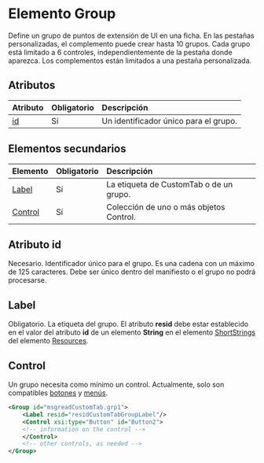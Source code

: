 # <a name="group-element"></a>Elemento Group
Define un grupo de puntos de extensión de UI en una ficha.  En las pestañas personalizadas, el complemento puede crear hasta 10 grupos. Cada grupo está limitado a 6 controles, independientemente de la pestaña donde aparezca. Los complementos están limitados a una pestaña personalizada.

## <a name="attributes"></a>Atributos

|  Atributo  |  Obligatorio  |  Descripción  |
|:-----|:-----|:-----|
|  [id](#xsitype)  |  Sí  | Un identificador único para el grupo.|

## <a name="child-elements"></a>Elementos secundarios
|  Elemento |  Obligatorio  |  Descripción  |
|:-----|:-----|:-----|
|  [Label](#label)      | Sí |  La etiqueta de CustomTab o de un grupo.  |
|  [Control](#control)    | Sí |  Colección de uno o más objetos Control.  |

## <a name="id-attribute"></a>Atributo id
Necesario. Identificador único para el grupo. Es una cadena con un máximo de 125 caracteres. Debe ser único dentro del manifiesto o el grupo no podrá procesarse.

## <a name="label"></a>Label 
Obligatorio. La etiqueta del grupo. El atributo  **resid** debe estar establecido en el valor del atributo **id** de un elemento **String** en el elemento [ShortStrings](./resources.md#shortstrings) del elemento [Resources](./resources.md).

## <a name="control"></a>Control
Un grupo necesita como mínimo un control. Actualmente, solo son compatibles [botones](./control.md#button-control) y [menús](./control.md#menu-dropdown-button-controls). 

```xml
<Group id="msgreadCustomTab.grp1">
    <Label resid="residCustomTabGroupLabel"/>
    <Control xsi:type="Button" id="Button2">
    <!-- information on the control -->
    </Control>
    <!-- other controls, as needed -->
</Group>
```